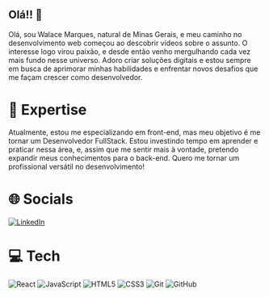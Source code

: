 ## Olá!! 👋

Olá, sou Walace Marques, natural de Minas Gerais, e meu caminho no desenvolvimento web começou ao descobrir vídeos sobre o assunto. O interesse logo virou paixão, e desde então venho mergulhando cada vez mais fundo nesse universo. Adoro criar soluções digitais e estou sempre em busca de aprimorar minhas habilidades e enfrentar novos desafios que me façam crescer como desenvolvedor.

# 🚀 Expertise

Atualmente, estou me especializando em front-end, mas meu objetivo é me tornar um Desenvolvedor FullStack. Estou investindo tempo em aprender e praticar nessa área, e, assim que me sentir mais à vontade, pretendo expandir meus conhecimentos para o back-end. Quero me tornar um profissional versátil no desenvolvimento!

# 🌐 Socials
[![LinkedIn](https://img.shields.io/badge/LinkedIn-%230077B5.svg?logo=linkedin&logoColor=white)](https://www.linkedin.com/in/walacemarques/) 

# 💻 Tech 
![React](https://img.shields.io/badge/react-%2320232a.svg?style=for-the-badge&logo=react&logoColor=%2361DAFB) ![JavaScript](https://img.shields.io/badge/javascript-%23323330.svg?style=for-the-badge&logo=javascript&logoColor=%23F7DF1E) ![HTML5](https://img.shields.io/badge/html5-%23E34F26.svg?style=for-the-badge&logo=html5&logoColor=white) ![CSS3](https://img.shields.io/badge/css3-%231572B6.svg?style=for-the-badge&logo=css3&logoColor=white) ![Git](https://img.shields.io/badge/git-%23F05033.svg?style=for-the-badge&logo=git&logoColor=white) ![GitHub](https://img.shields.io/badge/github-%23121011.svg?style=for-the-badge&logo=github&logoColor=white) 


